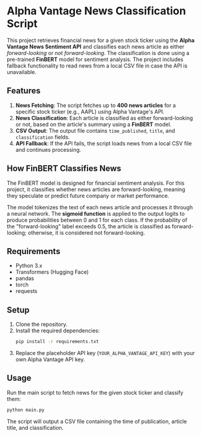 # Alpha Vantage News Classification Script

This project retrieves financial news for a given stock ticker using the **Alpha Vantage News Sentiment API** and classifies each news article as either *forward-looking* or *not forward-looking*. The classification is done using a pre-trained **FinBERT** model for sentiment analysis. The project includes fallback functionality to read news from a local CSV file in case the API is unavailable.

## Features

1. **News Fetching**: The script fetches up to **400 news articles** for a specific stock ticker (e.g., AAPL) using Alpha Vantage's API.
2. **News Classification**: Each article is classified as either forward-looking or not, based on the article's summary using a **FinBERT** model.
3. **CSV Output**: The output file contains `time_published`, `title`, and `classification` fields.
4. **API Fallback**: If the API fails, the script loads news from a local CSV file and continues processing.

## How FinBERT Classifies News

The FinBERT model is designed for financial sentiment analysis. For this project, it classifies whether news articles are forward-looking, meaning they speculate or predict future company or market performance.

The model tokenizes the text of each news article and processes it through a neural network. The **sigmoid function** is applied to the output logits to produce probabilities between 0 and 1 for each class. If the probability of the "forward-looking" label exceeds 0.5, the article is classified as forward-looking; otherwise, it is considered not forward-looking.

## Requirements

- Python 3.x
- Transformers (Hugging Face)
- pandas
- torch
- requests

## Setup

1. Clone the repository.
2. Install the required dependencies:
   ```bash
   pip install -r requirements.txt
   ```
3. Replace the placeholder API key (`YOUR_ALPHA_VANTAGE_API_KEY`) with your own Alpha Vantage API key.

## Usage

Run the main script to fetch news for the given stock ticker and classify them:
```bash
python main.py
```

The script will output a CSV file containing the time of publication, article title, and classification.
